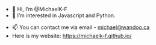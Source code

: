 - 👋 Hi, I’m @MichaelK-F
- 👀 I’m interested in Javascript and Python.
<!-- - 🌱 I’m currently learning -->
<!-- - 💞️ I’m looking to collaborate on ... -->
- 📫 You can contact me via email - michael@wandoo.ca
- Here is my website: https://michaelk-f.github.io/

<!---
MichaelK-F/MichaelK-F is a ✨ special ✨ repository because its `README.md` (this file) appears on your GitHub profile.
You can click the Preview link to take a look at your changes.
--->
